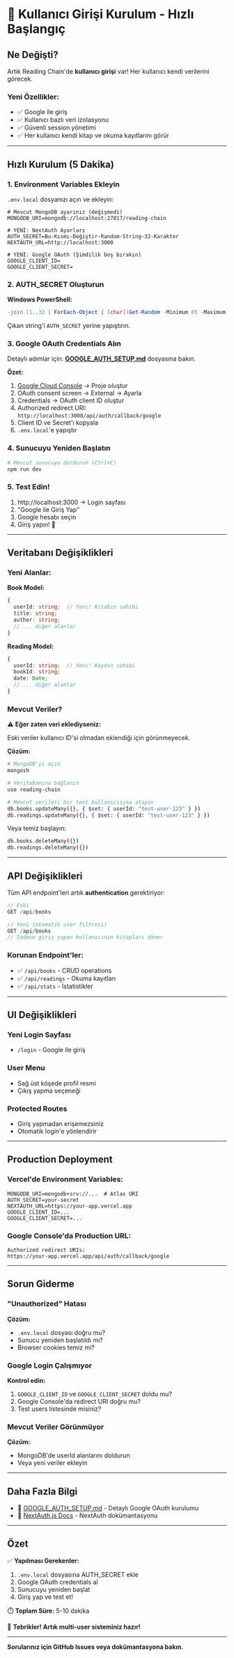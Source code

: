 # 🚀 Kullanıcı Girişi Kurulum - Hızlı Başlangıç

## Ne Değişti?

Artık Reading Chain'de **kullanıcı girişi** var! Her kullanıcı kendi verilerini görecek.

### Yeni Özellikler:
- ✅ Google ile giriş
- ✅ Kullanıcı bazlı veri izolasyonu
- ✅ Güvenli session yönetimi
- ✅ Her kullanıcı kendi kitap ve okuma kayıtlarını görür

---

## Hızlı Kurulum (5 Dakika)

### 1. Environment Variables Ekleyin

`.env.local` dosyanızı açın ve ekleyin:

```env
# Mevcut MongoDB ayarınız (değişmedi)
MONGODB_URI=mongodb://localhost:27017/reading-chain

# YENİ: NextAuth Ayarları
AUTH_SECRET=Bu-Kısmı-Değiştir-Random-String-32-Karakter
NEXTAUTH_URL=http://localhost:3000

# YENİ: Google OAuth (Şimdilik boş bırakın)
GOOGLE_CLIENT_ID=
GOOGLE_CLIENT_SECRET=
```

### 2. AUTH_SECRET Oluşturun

**Windows PowerShell:**
```powershell
-join (1..32 | ForEach-Object { [char](Get-Random -Minimum 65 -Maximum 90) })
```

Çıkan string'i `AUTH_SECRET` yerine yapıştırın.

### 3. Google OAuth Credentials Alın

Detaylı adımlar için: **[GOOGLE_AUTH_SETUP.md](./GOOGLE_AUTH_SETUP.md)** dosyasına bakın.

**Özet:**
1. [Google Cloud Console](https://console.cloud.google.com/) → Proje oluştur
2. OAuth consent screen → External → Ayarla
3. Credentials → OAuth client ID oluştur
4. Authorized redirect URI: `http://localhost:3000/api/auth/callback/google`
5. Client ID ve Secret'ı kopyala
6. `.env.local`'e yapıştır

### 4. Sunucuyu Yeniden Başlatın

```bash
# Mevcut sunucuyu durdurun (Ctrl+C)
npm run dev
```

### 5. Test Edin!

1. http://localhost:3000 → Login sayfası
2. "Google ile Giriş Yap"
3. Google hesabı seçin
4. Giriş yapın! 🎉

---

## Veritabanı Değişiklikleri

### Yeni Alanlar:

**Book Model:**
```typescript
{
  userId: string;  // Yeni! Kitabın sahibi
  title: string;
  author: string;
  // ... diğer alanlar
}
```

**Reading Model:**
```typescript
{
  userId: string;  // Yeni! Kaydın sahibi
  bookId: string;
  date: Date;
  // ... diğer alanlar
}
```

### Mevcut Veriler?

⚠️ **Eğer zaten veri eklediyseniz:**

Eski veriler kullanıcı ID'si olmadan eklendiği için görünmeyecek.

**Çözüm:**
```bash
# MongoDB'yi açın
mongosh

# Veritabanına bağlanın
use reading-chain

# Mevcut verileri bir test kullanıcısına atayın
db.books.updateMany({}, { $set: { userId: "test-user-123" } })
db.readings.updateMany({}, { $set: { userId: "test-user-123" } })
```

Veya temiz başlayın:
```bash
db.books.deleteMany({})
db.readings.deleteMany({})
```

---

## API Değişiklikleri

Tüm API endpoint'leri artık **authentication** gerektiriyor:

```typescript
// Eski
GET /api/books

// Yeni (otomatik user filtresi)
GET /api/books
// Sadece giriş yapan kullanıcının kitapları döner
```

### Korunan Endpoint'ler:
- ✅ `/api/books` - CRUD operations
- ✅ `/api/readings` - Okuma kayıtları
- ✅ `/api/stats` - İstatistikler

---

## UI Değişiklikleri

### Yeni Login Sayfası
- `/login` - Google ile giriş

### User Menu
- Sağ üst köşede profil resmi
- Çıkış yapma seçeneği

### Protected Routes
- Giriş yapmadan erişemezsiniz
- Otomatik login'e yönlendirir

---

## Production Deployment

### Vercel'de Environment Variables:

```env
MONGODB_URI=mongodb+srv://...  # Atlas URI
AUTH_SECRET=your-secret
NEXTAUTH_URL=https://your-app.vercel.app
GOOGLE_CLIENT_ID=...
GOOGLE_CLIENT_SECRET=...
```

### Google Console'da Production URL:

```
Authorized redirect URIs:
https://your-app.vercel.app/api/auth/callback/google
```

---

## Sorun Giderme

### "Unauthorized" Hatası

**Çözüm:**
- `.env.local` dosyası doğru mu?
- Sunucu yeniden başlatıldı mı?
- Browser cookies temiz mi?

### Google Login Çalışmıyor

**Kontrol edin:**
1. `GOOGLE_CLIENT_ID` ve `GOOGLE_CLIENT_SECRET` doldu mu?
2. Google Console'da redirect URI doğru mu?
3. Test users listesinde misiniz?

### Mevcut Veriler Görünmüyor

**Çözüm:**
- MongoDB'de userId alanlarını doldurun
- Veya yeni veriler ekleyin

---

## Daha Fazla Bilgi

- 📖 [GOOGLE_AUTH_SETUP.md](./GOOGLE_AUTH_SETUP.md) - Detaylı Google OAuth kurulumu
- 📖 [NextAuth.js Docs](https://next-auth.js.org/) - NextAuth dokümantasyonu

---

## Özet

✅ **Yapılması Gerekenler:**
1. `.env.local` dosyasına AUTH_SECRET ekle
2. Google OAuth credentials al
3. Sunucuyu yeniden başlat
4. Giriş yap ve test et!

⏱️ **Toplam Süre:** 5-10 dakika

🎉 **Tebrikler! Artık multi-user sisteminiz hazır!**

---

**Sorularınız için GitHub Issues veya dokümantasyona bakın.**

